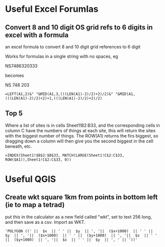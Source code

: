 # Useful Excel Forumlas

## Convert 8 and 10 digit OS grid refs to 6 digits in excel with a formula
an excel formula to convert 8 and 10 digit grid references to 6 digit

Works for formulas in a single string with no spaces, eg

NS7486320333

becomes

NS 748 203

` =LEFT(A1,2)&" "&MID(A1,3,(((LEN(A1)-2)/2)+2)/2)&" "&MID(A1,(((LEN(A1)-2)/2)+2)+1,(((LEN(A1)-2)/2)+2)/2) `

## Top 5 
Where a list of sites is in cells Sheet1!B2:B33, and the corresponding cells in column C have the numbers of things at each site, this will return the sites with the biggest number of things. The ROW(A1) returns the firs biggest, so dragging down a column will then give you the second biggest in the cell beneath, etc.

`=INDEX(Sheet1!$B$2:$B$33, MATCH(LARGE(Sheet1!C$2:C$33, ROW($A1)),Sheet1!C$2:C$33, 0))`

# Useful QGIS
## Create wkt square 1km from points in bottom left (ie to map a tetrad)
put this in the calculator as a new field called "wkt", set to text 256 long, and then save as a csv. Import as WKT.

`'POLYGON ((' ||  $x  || ' ' ||  $y  || ', '||  ($x+1000)  || ' ' ||  $y  || ', '||  ($x+1000)  || ' ' ||  ($y+1000)  || ', '||  $x  || ' ' ||  ($y+1000)  || ', '||  $x  || ' ' ||  $y  || ', ' || '))'`
